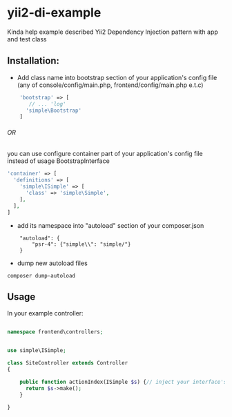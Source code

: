 # yii2-di-example

Kinda help example described Yii2 Dependency Injection pattern with app and test class

## Installation:

- Add class name into bootstrap section of your application's config file (any of console/config/main.php,
  frontend/config/main.php e.t.c)

```php
    'bootstrap' => [
       // ... 'log'
      'simple\Bootstrap'
    ]
```

###### OR
you can use configure container part of your application's config file instead of usage BootstrapInterface
  ````php
  'container' => [
    'definitions' => [
      'simple\ISimple' => [
        'class' => 'simple\Simple',
      ],
    ],
  ]
````


- add its namespace into "autoload" section of your composer.json

````
    "autoload": {
        "psr-4": {"simple\\": "simple/"}
    }

````

- dump new autoload files

````
composer dump-autoload
````

## Usage

In your example controller:

````php

namespace frontend\controllers;


use simple\ISimple;

class SiteController extends Controller
{

    public function actionIndex(ISimple $s) {// inject your interface's realization Simple.php or SimpleTest.php, or any of others -> profit
      return $s->make(); 
    }
    
}

````



